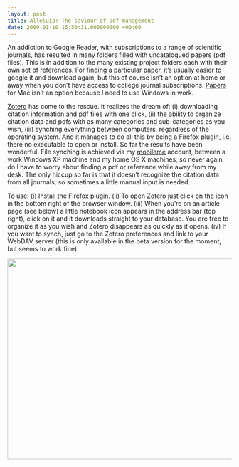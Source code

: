 ```yaml
---
layout: post
title: Alleluia! The saviour of pdf management
date: 2009-01-10 15:50:31.000000000 +00:00
---
```

<div>
<p>An addiction to Google Reader, with subscriptions to a range of scientific journals, has resulted in many folders filled with uncatalogued papers (pdf files). This is in addition to the many existing project folders each with their own set of references. For finding a particular paper, it’s usually easier to google it and download again, but this of course isn’t an option at home or away when you don’t have access to college journal subscriptions. <a title="http://mekentosj.com/papers/" href="http://mekentosj.com/papers/">Papers</a> for Mac isn’t an option because I need to use Windows in work.</p>
<p><a title="http://www.zotero.org/" href="http://www.zotero.org/">Zotero</a> has come to the rescue. It realizes the dream of: (i) downloading citation information and pdf files with one click, (ii) the ability to organize citation data and pdfs with as many categories and sub-categories as you wish, (iii) synching everything between computers, regardless of the operating system. And it manages to do all this by being a Firefox plugin, i.e. there no executable to open or install. So far the results have been wonderful. File synching is achieved via my <a title="http://www.apple.com/mobileme/" href="http://www.apple.com/mobileme/">mobileme</a> account, between a work Windows XP machine and my home OS X machines, so never again do I have to worry about finding a pdf or reference while away from my desk. The only hiccup so far is that it doesn’t recognize the citation data from all journals, so sometimes a little manual input is needed.</p>
<p>To use: (i) Install the Firefox plugin. (ii) To open Zotero just click on the icon in the bottom right of the browser window. (iii) When you’re on an article page (see below) a little notebook icon appears in the address bar (top right), click on it and it downloads straight to your database. You are free to organize it as you wish and Zotero disappears as quickly as it opens. (iv) If you want to synch, just go to the Zotero preferences and link to your WebDAV server (this is only available in the beta version for the moment, but seems to work fine).</p>
<div>
<div>
<div><a href="http://thelostelectron.files.wordpress.com/2009/01/zotero.jpg"><img class="alignleft size-full wp-image-246" title="zotero" src="{{ site.baseurl }}/assets/2009/01/zotero.jpg" alt="" width="562" height="451" /></a></div>
</div>
</div>
</div>
